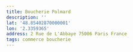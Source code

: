 ```yaml
---
title: Boucherie Polmard
description: ''
lat: '48.85402870000001'
lon: '2.3359365'
address: 2 Rue de L'Abbaye 75006 Paris France
tags: commerce boucherie
---
```

